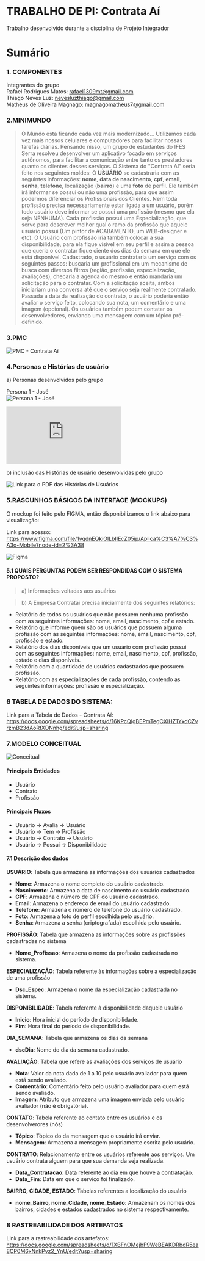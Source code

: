 # TRABALHO DE PI:  Contrata Aí
Trabalho desenvolvido durante a disciplina de Projeto Integrador

# Sumário

### 1. COMPONENTES<br>
Integrantes do grupo<br>
Rafael Rodrigues Matos: rafael1309mt@gmail.com <br>
Thiago Neves Luz: nevesluzthiago@gmail.com<br>
Matheus de Oliveira Magnago: magnagomatheus7@gmail.com<br>

### 2.MINIMUNDO<br>

> O Mundo está ficando cada vez mais modernizado... Utilizamos cada vez mais nossos celulares e computadores para facilitar nossas tarefas diárias. Pensando nisso, um grupo de estudantes do IFES Serra resolveu desenvolver um aplicativo focado em serviços autônomos, para facilitar a comunicação entre tanto os prestadores quanto os clientes desses serviços. O Sistema do "Contrata Aí" seria feito nos seguintes moldes: O **USUÁRIO** se cadastraria com as seguintes informações: **nome**, **data de nascimento**, **cpf**, **email**, **senha**, **telefone**, localização (**bairro**) e uma **foto** de perfil. Ele também irá informar se possui ou não uma profissão, para que assim podermos diferenciar os Profissionais dos Clientes. Nem toda profissão precisa necessariamente estar ligada a um usuário, porém todo usuário deve informar se possui uma profissão (mesmo que ela seja NENHUMA). Cada profissão possui uma Especialização, que serve para descrever melhor qual o ramo da profissão que aquele usuário possui (Um pintor de ACABAMENTO, um WEB-designer e etc). O Usuário com profissão iria também colocar a sua disponibilidade, para ela fique visível em seu perfil e assim a pessoa que queria o contratar fique ciente dos dias da semana em que ele está disponível. Cadastrado, o usuário contrataria um serviço com os seguintes passos: buscaria um profissional em um mecanismo de busca com diversos filtros (região, profissão, especialização, avaliações), checaria a agenda do mesmo e então mandaria um solicitação para o contratar. Com a solicitação aceita, ambos iniciariam uma conversa até que o serviço seja realmente contratado. Passada a data da realização do contrato, o usuário poderia então avaliar o serviço feito, colocando sua nota, um comentário e uma imagem (opcional). Os usuários também podem contatar os desenvolvedores, enviando uma mensagem com um tópico pré-definido. 
 
### 3.PMC<br>
![PMC - Contrata Aí](https://github.com/RhoBlop/template_projeto_integrador/blob/main/arquivos/Canvas.png?raw=true "PMC")
<br>


### 4.Personas e Histórias de usuário<br>

a) Personas desenvolvidos pelo grupo<br>

Persona 1 - José <br>
![Persona 1 - José](https://github.com/RhoBlop/template_projeto_integrador/blob/main/arquivos/Persona_Jose.jpg?raw=true "Persona 1 - José")

![Link para o PDF das Personas](https://github.com/RhoBlop/template_projeto_integrador/blob/main/arquivos/Personas.pdf?raw=true "Personas")

b) inclusão das Histórias de usuário desenvolvidas pelo grupo

![Link para o PDF das Histórias de Usuários](https://github.com/RhoBlop/template_projeto_integrador/blob/main/arquivos/HistóriasdeUsuário.pdf?raw=true "Histórias de Usuário")

### 5.RASCUNHOS BÁSICOS DA INTERFACE (MOCKUPS)<br>
O mockup foi feito pelo FIGMA, então disponibilizamos o link abaixo para visualização: <br>

Link para acesso: https://www.figma.com/file/1vqdnEQkiOlLbIIEcZ05ip/Aplica%C3%A7%C3%A3o-Mobile?node-id=2%3A38<br>

![Figma](https://github.com/RhoBlop/template_projeto_integrador/blob/main/arquivos/Mockup.png?raw=true "Print do Figma")


#### 5.1 QUAIS PERGUNTAS PODEM SER RESPONDIDAS COM O SISTEMA PROPOSTO?
  
> a) Informações voltadas aos usuários 

> b) A Empresa Contratai precisa inicialmente dos seguintes relatórios:
* Relatório de todos os usuários que não possuem nenhuma profissão com as seguintes informações: nome, email, nascimento, cpf e estado.
* Relatório que informe quem são os usuários que possuem alguma profissão com as seguintes informações: nome, email, nascimento, cpf, profissão e estado. 
* Relatório dos dias disponíveis que um usuário com profissão possui com as seguintes informações: nome, email, nascimento, cpf, profissão, estado e dias disponíveis.
* Relatório com a quantidade de usuários cadastrados que possuem profissão. 
* Relatório com as especializações de cada profissão, contendo as seguintes informações: profissão e especialização.

 

### 6 TABELA DE DADOS DO SISTEMA:

Link para a Tabela de Dados - Contrata Aí: https://docs.google.com/spreadsheets/d/16KPcQIgBEPmTegCXIHZ1YxdCZvrzmB23dAoRtXDNnhg/edit?usp=sharing <br>


 
 ### 7.MODELO CONCEITUAL<br>
     
![Conceitual](https://github.com/RhoBlop/template_projeto_integrador/blob/main/arquivos/Conceitual_ContrataAi.png?raw=true "Modelo Conceitual")

#### Principais Entidades
- Usuário
- Contrato
- Profissão

#### Principais Fluxos
- Usuário → Avalia → Usuário
- Usuário → Tem → Profissão
- Usuário → Contrato → Usuário
- Usuário → Possui → Disponibilidade
    
#### 7.1 Descrição dos dados 

**USUÁRIO**: Tabela que armazena as informações dos usuários cadastrados <br>
- **Nome**: Armazena o nome completo do usuário cadastrado.
- **Nascimento**: Armazena a data de nascimento do usuário cadastrado.
- **CPF**: Armazena o número de CPF do usuário cadastrado.
- **Email**: Armazena o endereço de email do usuário cadastrado.
- **Telefone**: Armazena o número de telefone do usuário cadastrado.
- **Foto**: Armazena a foto de perfil escolhida pelo usuário.
- **Senha**: Armazena a senha (criptografada) escolhida pelo usuário.

**PROFISSÃO**: Tabela que armazena as informações sobre as profissões cadastradas no sistema <br>
- **Nome_Profissao**: Armazena o nome da profissão cadastrada no sistema. 

**ESPECIALIZAÇÃO**: Tabela referente às informações sobre a especialização de uma profissão <br>
- **Dsc_Espec**: Armazena o nome da especialização cadastrada no sistema.

**DISPONIBILIDADE**: Tabela referente à disponibilidade daquele usuário <br>
- **Inicio**: Hora inicial do período de disponibilidade.
- **Fim**: Hora final do período de disponibilidade.

**DIA_SEMANA**: Tabela que armazena os dias da semana <br>
- **dscDia**: Nome do dia da semana cadastrado.

**AVALIAÇÃO**: Tabela que refere as avaliações dos serviços de usuário <br>
- **Nota**: Valor da nota dada de 1 a 10 pelo usuário avaliador para quem está sendo avaliado.
- **Comentário**: Comentário feito pelo usuário avaliador para quem está sendo avaliado.
- **Imagem**: Atributo que armazena uma imagem enviada pelo usuário avaliador (não é obrigatória).

**CONTATO**: Tabela referente ao contato entre os usuários e os desenvolverores (nós) <br>
- **Tópico**: Tópico do da mensagem que o usuário irá enviar.
- **Mensagem**: Armazena a mensagem propriamente escrita pelo usuário.

**CONTRATO**: Relacionamento entre os usuários referente aos serviços. Um usuário contrata alguem para que sua demanda seja realizada. <br>
- **Data_Contratacao**: Data referente ao dia em que houve a contratação.
- **Data_Fim**: Data em que o serviço foi finalizado.

**BAIRRO, CIDADE, ESTADO**: Tabelas referentes a localização do usuário <br>
- **nome_Bairro, nome_Cidade, nome_Estado**: Armazenam os nomes dos bairros, cidades e estados cadastrados no sistema respectivamente. 


### 8	RASTREABILIDADE DOS ARTEFATOS<br>

Link para a rastreabilidade dos artefatos: https://docs.google.com/spreadsheets/d/1XBFnOMejbF9WeBEAKDRbdR5ea8CP0M6xNnkPvz2_YnU/edit?usp=sharing <br>

<!--
### 9	MODELO LÓGICO<br>
        a) inclusão do esquema lógico do banco de dados
        b) verificação de correspondencia com o modelo conceitual 
        (não serão aceitos modelos que não estejam em conformidade)

### 10	MODELO FÍSICO<br>
        a) inclusão das instruções de criacão das estruturas em SQL/DDL 
        (criação de tabelas, alterações, etc..) 
        
       
### 11	INSERT APLICADO NAS TABELAS DO BANCO DE DADOS<br>
        a) inclusão das instruções de inserção dos dados nas tabelas criadas pelo script de modelo físico
        (Drop para exclusão de tabelas + create definição de para tabelas e estruturas de dados 
 <br> + insert para dados a serem inseridos)
        b) Criar um novo banco de dados para testar a restauracao 
        (em caso de falha na restauração o grupo não pontuará neste quesito)
        c) formato .SQL


### 12	TABELAS E PRINCIPAIS CONSULTAS<br>
    OBS: Incluir para cada tópico as instruções SQL + imagens (print da tela) mostrando os resultados.<br>
#### 12.1	CONSULTAS DAS TABELAS COM TODOS OS DADOS INSERIDOS (Todas) <br>
#### 12.2 PRINCIPAIS CONSULTAS DO SISTEMA 
 Inserir as principais consultas (relativas aos 5 principais relatórios) definidas previamente no iten 3.1 deste template.
 <br>
  a) Você deve apresentar as consultas em formato SQL para cad um dos relatórios.
 <br>
  b) Além da consulta deve ser apresentada uma imagem com o resultado obtido para cada consulta.<br>
 #### 12.3 ANTEPROJETO VERSÃO 1
 
 Link para [Modelo de Anteprojeto](https://docs.google.com/document/d/1oeVS2CUffbSNYWxIWZFY_mX6E5ao_PHU/edit?usp=sharing&ouid=104104747195236161434&rtpof=true&sd=true)
 
 <br>
 <br>
 
 
 
 
 ### 13 Gráficos, relatórios, integração com Linguagem de programação e outras solicitações.<br>
     OBS: Observe as instruções relacionadas a cada uma das atividades abaixo.<br>
 #### 13.1	Integração com Linguagem de programação; <br>
 #### 13.2	Desenvolvimento de gráficos/relatórios pertinentes, juntamente com demais <br>
 #### solicitações feitas pelo professor. <br>
 #### 13.3 ANTEPROJETO VERSÃO 2
 <br>
 <br>
 
 
 ### 14 Slides e Apresentação em vídeo. <br>
     OBS: Observe as instruções relacionadas a cada uma das atividades abaixo.<br>
 #### 14.1 Slides; <br>
 #### 14.2 Apresentação em vídeo <br>
 #### 14.3 ANTEPROJETO VERSÃO FINAL
 <br>
 <br>   


    
##### About Formatting
    https://help.github.com/articles/about-writing-and-formatting-on-github/
    
##### Basic Formatting in Git
    
    https://help.github.com/articles/basic-writing-and-formatting-syntax/#referencing-issues-and-pull-requests
   
    
##### Working with advanced formatting
    https://help.github.com/articles/working-with-advanced-formatting/

#### Mastering Markdown
    https://guides.github.com/features/mastering-markdown/

### OBSERVAÇÕES IMPORTANTES

#### Todos os arquivos que fazem parte do projeto (Imagens, pdfs, arquivos fonte, etc..), devem estar presentes no GIT. Os arquivos do projeto vigente não devem ser armazenados em quaisquer outras plataformas.
1. Caso existam arquivos com conteúdos sigilosos, comunicar o professor que definirá em conjunto com o grupo a melhor forma de armazenamento do arquivo.

#### Todos os grupos deverão fazer Fork deste repositório e dar permissões administrativas ao usuário deste GIT, para acompanhamento do trabalho.

#### Os usuários criados no GIT devem possuir o nome de identificação do aluno (não serão aceitos nomes como Eu123, meuprojeto, pro456, etc). Em caso de dúvida comunicar o professor.


Link para BrModelo:<br>
http://sis4.com/brModelo/brModelo/download.html
<br>


Link para curso de GIT<br>
![https://www.youtube.com/curso_git](https://www.youtube.com/playlist?list=PLo7sFyCeiGUdIyEmHdfbuD2eR4XPDqnN2?raw=true "Title")
-->
